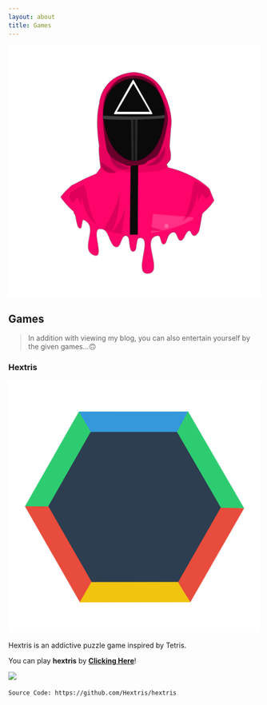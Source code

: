 ```yaml
---
layout: about
title: Games
---
```

![games](/images/41CDE775-4D85-46B1-8583-06097AC8E5CC.png "games")
## Games
> In addition with viewing my blog, you can also entertain yourself by the given games...🙃
### Hextris

![hextris](/images/F5AACA6E-0F3B-4260-9AA6-5FED43A3B20F.png "hextris")

Hextris is an addictive puzzle game inspired by Tetris. 

You can play **hextris** by **[Clicking Here](https://deviser.ga/hextris)**!

[<img src="https://s18955.pcdn.co/wp-content/uploads/2018/02/github.png" width="25"/>](https://github.com/user/repository/subscription)

```
Source Code: https://github.com/Hextris/hextris
```
